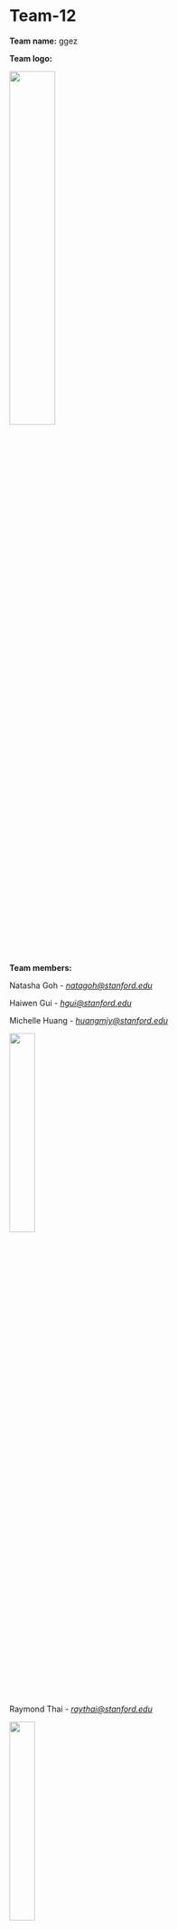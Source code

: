 # Team-12

**Team name:** ggez

**Team logo:**

<img src="https://raw.githubusercontent.com/StanfordCS194/Team-12/master/194logocropped.png?token=AK6UDCGBTWPIXNMEXS3XRVK6T63JA" width="40%" height = "40%">

**Team members:**

Natasha Goh - *natagoh@stanford.edu*

Haiwen Gui - *hgui@stanford.edu*

Michelle Huang - *huangmjy@stanford.edu*

<img src="https://scontent-iad3-1.xx.fbcdn.net/v/t1.0-9/s960x960/56395099_645158975921858_272403425960919040_o.jpg?_nc_cat=102&_nc_sid=85a577&_nc_ohc=E45O8HpI4g0AX_WC0qM&_nc_ht=scontent-iad3-1.xx&_nc_tp=7&oh=16bc32d57920a4b95cef701fe956e575&oe=5EBC8DF4" width="30%" height = "30%">

Raymond Thai - *raythai@stanford.edu*

<img src="https://scontent-dfw5-1.xx.fbcdn.net/v/t1.0-9/90969844_3034844793221969_617657305512542208_o.jpg?_nc_cat=111&_nc_sid=09cbfe&_nc_ohc=PELBNxDoxaUAX-t4yqd&_nc_ht=scontent-dfw5-1.xx&oh=fba5d6d680a014b8db0f705a6c0afecd&oe=5EBC2A3C" width="30%" height = "30%">

Zheng Yan - *yzh@stanford.edu*

**Documentation link:** https://github.com/StanfordCS194/Team-12/wiki

**Project synopsis:** We are team ggez and we are interested in developing a social game to help connect people during this period of social distancing.

**Team communication:** We communicate via FB Messenger, but see our emails above if you need to reach us!


**Team skills matrix:**

| Member|	Skills | Personal Traits |	Desired Growth	| Weaknesses |
| ------------- |:-------------:| -----:|--------- | ---------|
| Haiwen |   (skills) | (personal traits)  |  (desired growth) |  procrastination |
| Michelle |  data analysis & vis | currently obsessed with animal crossing |  ui/ux, database stuff |  procrastination |
| Natasha |  programming | detail oriented  |  ui/ux, fullstack dev |  procrastination |
| Ray|     programming, design | diligent | fullstack dev  |  procrastination |
| Zheng |   (skills) | (personal traits)  |  (desired growth) |  procrastination |
